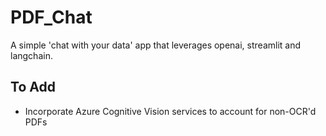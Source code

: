 # PDF_Chat
A simple 'chat with your data' app that leverages openai, streamlit and langchain.

## To Add

- Incorporate Azure Cognitive Vision services to account for non-OCR'd PDFs
